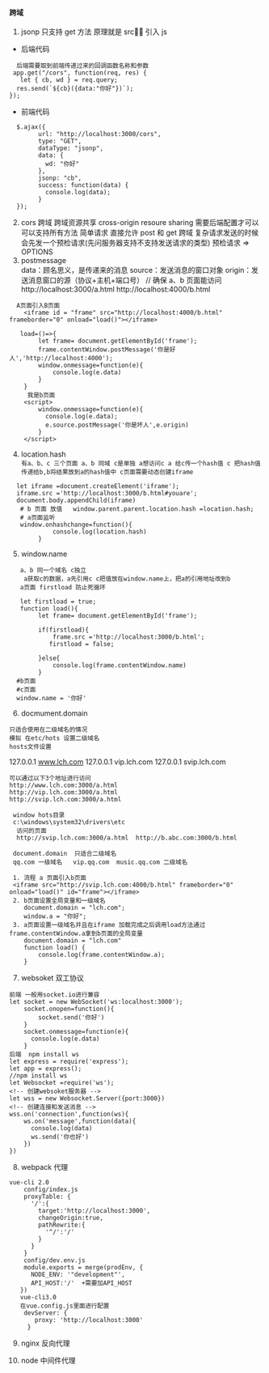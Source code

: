 #### 跨域

1. jsonp 只支持 get 方法 原理就是 src 引入 js

- 后端代码

```
  后端需要取到前端传递过来的回调函数名称和参数
 app.get("/cors", function(req, res) {
   let { cb, wd } = req.query;
  res.send(`${cb}({data:"你好"})`);
});
```

- 前端代码

```
  $.ajax({
        url: "http://localhost:3000/cors",
        type: "GET",
        dataType: "jsonp",
        data: {
          wd: "你好"
        },
        jsonp: "cb",
        success: function(data) {
          console.log(data);
        }
  });
```

2. cors 跨域
   跨域资源共享 cross-origin resoure sharing
   需要后端配置才可以 可以支持所有方法
   简单请求 直接允许 post 和 get 跨域
   复杂请求发送的时候 会先发一个预检请求(先问服务器支持不支持发送请求的类型)
   预检请求 => OPTIONS
3. postmessage  
   data：顾名思义，是传递来的消息
   source：发送消息的窗口对象
   origin：发送消息窗口的源（协议+主机+端口号）
   // 确保 a、b 页面能访问  
   http://localhost:3000/a.html
   http://localhost:4000/b.html

```
  A页面引入B页面
	<iframe id = "frame" src="http://localhost:4000/b.html" frameborder="0" onload="load()"></iframe>

   load=()=>{
        let frame= document.getElementById('frame');
        frame.contentWindow.postMessage('你是好人','http://localhost:4000');
        window.onmessage=function(e){
            console.log(e.data)
        }
    }
     我是b页面
    <script>
        window.onmessage=function(e){
          console.log(e.data);
          e.source.postMessage('你是坏人',e.origin)
        }
    </script>
```

4. location.hash  
   `有a、b、c 三个页面 a、b 同域 c是单独 a想访问c a 给c传一个hash值 c 把hash值传递给b,b将结果放到a的hash值中 c页面需要动态创建iframe`

```
  let iframe =document.createElement('iframe');
  iframe.src ='http://localhost:3000/b.html#youare';
  document.body.appendChild(iframe)
   # b 页面 放值   window.parent.parent.location.hash =location.hash;
   # a页面监听
   window.onhashchange=function(){
            console.log(location.hash)
        }
```

5. window.name

```
   a、b 同一个域名 c独立
    a获取c的数据，a先引用c c把值放在window.name上，把a的引用地址改到b
   a页面 firstload 防止死循环

   let firstload = true;
   function load(){
        let frame= document.getElementById('frame');

        if(firstload){
            frame.src ='http://localhost:3000/b.html';
           firstload = false;

        }else{
            console.log(frame.contentWindow.name)
        }
  #b页面
  #c页面
  window.name = '你好'
```

6. docmument.domain

```
只适合使用在二级域名的情况
模拟 在etc/hots 设置二级域名
hosts文件设置
```
127.0.0.1       www.lch.com
127.0.0.1       vip.lch.com
127.0.0.1       svip.lch.com
```
可以通过以下3个地址进行访问
http://www.lch.com:3000/a.html
http://vip.lch.com:3000/a.html
http://svip.lch.com:3000/a.html

 window hots目录
 c:\windows\system32\drivers\etc
  访问的页面
  http://svip.lch.com:3000/a.html  http://b.abc.com:3000/b.html

 document.domain  只适合二级域名
 qq.com 一级域名   vip.qq.com  music.qq.com 二级域名
```
```
 1. 流程 a 页面引入b页面
 <iframe src="http://svip.lch.com:4000/b.html" frameborder="0" onload="load()" id="frame"></iframe>
 2. b页面设置全局变量和一级域名
    document.domain = "lch.com";
    window.a = "你好";
 3. a页面设置一级域名并且在iframe 加载完成之后调用load方法通过frame.contentWindow.a拿到b页面的全局变量
    document.domain = "lch.com"
    function load() {
        console.log(frame.contentWindow.a);
    }
```

7. websoket   双工协议

```
前端 一般用socket.io进行兼容
let socket = new WebSocket('ws:localhost:3000');
    socket.onopen=function(){
        socket.send('你好')
    }
    socket.onmessage=function(e){
      console.log(e.data)
    }
后端  npm install ws
let express = require('express');
let app = express();
//npm install ws
let Websocket =require('ws');
<!-- 创建websoket服务器 -->
let wss = new Websocket.Server({port:3000})
<!-- 创建连接和发送消息 -->
wss.on('connection',function(ws){
    ws.on('message',function(data){
      console.log(data)
      ws.send('你也好')
    })
})
```

8. webpack 代理

```
vue-cli 2.0
    config/index.js
    proxyTable: {
      '/':{
        target:'http://localhost:3000',
        changeOrigin:true,
        pathRewrite:{
          '^/':'/'
        }
      }
    }
    config/dev.env.js
    module.exports = merge(prodEnv, {
      NODE_ENV: '"development"',
      API_HOST:'/'  +需要加API_HOST
   })
   vue-cli3.0
   在vue.config.js里面进行配置
    devServer: {
       proxy: 'http://localhost:3000'
     }
```

9. nginx 反向代理

10. node 中间件代理
